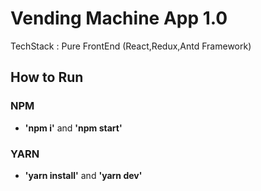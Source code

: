# Vending Machine App 1.0

TechStack : Pure FrontEnd (React,Redux,Antd Framework)

## How to Run

### NPM
- **'npm i'** and **'npm start'**

### YARN
- **'yarn install'** and **'yarn dev'**


